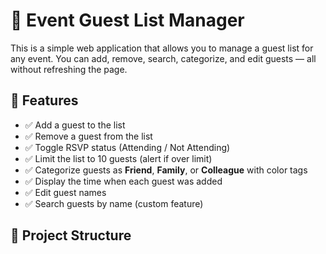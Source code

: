 # 🎉 Event Guest List Manager

This is a simple web application that allows you to manage a guest list for any event. You can add, remove, search, categorize, and edit guests — all without refreshing the page.

## 🚀 Features

- ✅ Add a guest to the list
- ✅ Remove a guest from the list
- ✅ Toggle RSVP status (Attending / Not Attending)
- ✅ Limit the list to 10 guests (alert if over limit)
- ✅ Categorize guests as **Friend**, **Family**, or **Colleague** with color tags
- ✅ Display the time when each guest was added
- ✅ Edit guest names
- ✅ Search guests by name (custom feature)

## 📁 Project Structure

